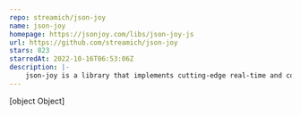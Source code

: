 ```yaml
---
repo: streamich/json-joy
name: json-joy
homepage: https://jsonjoy.com/libs/json-joy-js
url: https://github.com/streamich/json-joy
stars: 823
starredAt: 2022-10-16T06:53:06Z
description: |-
    json-joy is a library that implements cutting-edge real-time and collaborative editing algorithms and utilities for JSON data models, with a focus on developing the JSON CRDT (Conflict-free Replicated Data Type) specification and implementation.
---
```


[object Object]
